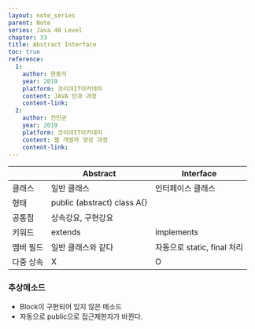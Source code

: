```yaml
---
layout: note_series
parent: Note
series: Java 40 Level
chapter: 33
title: Abstract Interface
toc: true
reference:
  1:
    author: 한동석
    year: 2019
    platform: 코리아IT아카데미
    content: JAVA 단과 과정
    content-link:
  2:
    author: 전민균
    year: 2019
    platform: 코리아IT아카데미
    content: 웹 개발자 양성 과정
    content-link: 
---
```


||Abstract|Interface|
|---|---|---|
|클래스|일반 클래스|인터페이스 클래스|
|형태|public (abstract) class A{}||
|공통점|상속강요, 구현강요||
|키워드|extends|implements|
|멤버 필드|일반 클래스와 같다|자동으로 static, final 처리|
|다중 상속|X|O|


### 추상메소드
- Block이 구현되어 있지 않은 메소드
- 자동으로 public으로 접근제한자가 바뀐다.